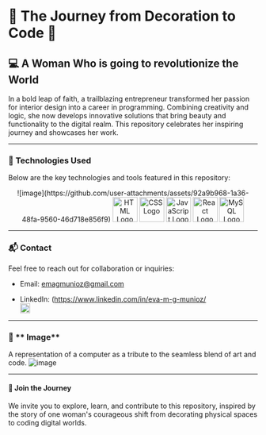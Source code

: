 # 🌟 **The Journey from Decoration to Code** 🌟

## 💻 **A Woman Who is going to revolutionize the World**

In a bold leap of faith, a trailblazing entrepreneur transformed her passion for interior design into a career in programming. Combining creativity and logic, she now develops innovative solutions that bring beauty and functionality to the digital realm. This repository celebrates her inspiring journey and showcases her work.

---

### 🚀 **Technologies Used**

Below are the key technologies and tools featured in this repository:

<div align="center">
  ![image](https://github.com/user-attachments/assets/92a9b968-1a36-48fa-9560-46d718e856f9)

  <img src="https://upload.wikimedia.org/wikipedia/commons/6/61/HTML5_logo_and_wordmark.svg" alt="HTML Logo" width="50" height="50">
  <img src="https://upload.wikimedia.org/wikipedia/commons/d/d5/CSS3_logo_and_wordmark.svg" alt="CSS Logo" width="50" height="50">
  <img src="https://upload.wikimedia.org/wikipedia/commons/6/6a/JavaScript-logo.png" alt="JavaScript Logo" width="50" height="50">
  <img src="https://upload.wikimedia.org/wikipedia/commons/a/a7/React-icon.svg" alt="React Logo" width="50" height="50">
  <img src="https://download.logo.wine/logo/MySQL/MySQL-Logo.wine.png" alt="MySQL Logo" width="50" height="50">
</div>

---

### 📬 **Contact**

Feel free to reach out for collaboration or inquiries:

- Email: emagmunioz@gmail.com


- LinkedIn: (https://www.linkedin.com/in/eva-m-g-munioz/  
  <img src="https://upload.wikimedia.org/wikipedia/commons/c/ca/LinkedIn_logo_initials.png" alt="LinkedIn Icon" width="20" height="20">

---

### 🎨 ** Image**
<div align="center">
  
</div>

A  representation of a computer as a tribute to the seamless blend of art and code.
![image](https://github.com/user-attachments/assets/47a7513a-8874-407b-bbea-ba89eb306b43)

---

#### 🙌 **Join the Journey**

We invite you to explore, learn, and contribute to this repository, inspired by the story of one woman's courageous shift from decorating physical spaces to coding digital worlds.



